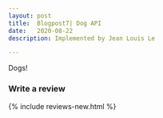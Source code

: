```yaml
---
layout: post
title:  Blogpost7| Dog API
date:   2020-08-22
description: Implemented by Jean Louis Le

---
```

Dogs!

<div class="dog"></div>


<script src="https://code.jquery.com/jquery-3.5.1.min.js" integrity="sha256-9/aliU8dGd2tb6OSsuzixeV4y/faTqgFtohetphbbj0=" crossorigin="anonymous"></script>

<script>
$( document ).ready( function() {
  load_image();
  $( '.dog' ).click( function() {
    load_image();
  } );
} );

function load_image() {
  $.get( {
    url: 'https://random.dog/woof.json',
    success: function (result) {
      if ( result.url.indexOf('.mp4') >= 0) {
        $('.dog').html('<video style="max-width:100%;" src="' + result.url + '"></video>');
      } else {
        $('.dog').html('<img style="max-width:100%;" src="' + result.url + '">');
      }
    }
  } );
}
</script>

<section class="constrain">
  <h3>Write a review</h3>
  {% include reviews-new.html %}
</section>